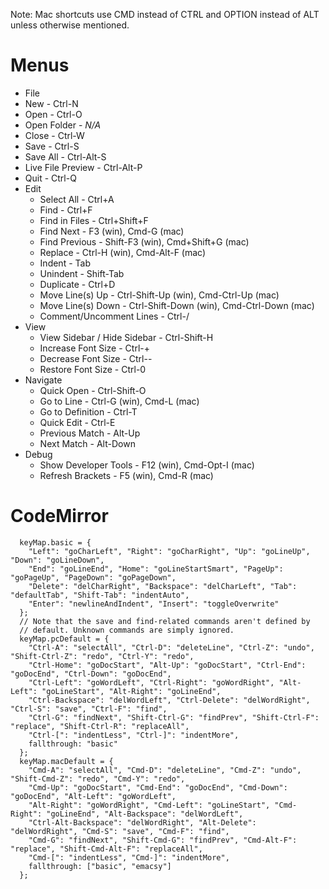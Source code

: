 Note: Mac shortcuts use CMD instead of CTRL and OPTION instead of ALT unless otherwise mentioned.

# Menus

*  File
  * New - Ctrl-N
  * Open - Ctrl-O
  * Open Folder - _N/A_
  * Close - Ctrl-W
  * Save - Ctrl-S
  * Save All - Ctrl-Alt-S
  * Live File Preview - Ctrl-Alt-P
  * Quit - Ctrl-Q
* Edit
  * Select All - Ctrl+A
  * Find - Ctrl+F
  * Find in Files - Ctrl+Shift+F
  * Find Next - F3 (win), Cmd-G (mac)
  * Find Previous - Shift-F3 (win), Cmd+Shift+G (mac)
  * Replace - Ctrl-H (win), Cmd-Alt-F (mac)
  * Indent - Tab
  * Unindent - Shift-Tab
  * Duplicate - Ctrl+D
  * Move Line(s) Up - Ctrl-Shift-Up (win), Cmd-Ctrl-Up (mac)
  * Move Line(s) Down - Ctrl-Shift-Down (win), Cmd-Ctrl-Down (mac)
  * Comment/Uncomment Lines - Ctrl-/
* View
  * View Sidebar / Hide Sidebar - Ctrl-Shift-H
  * Increase Font Size - Ctrl-+
  * Decrease Font Size - Ctrl--
  * Restore Font Size - Ctrl-0
* Navigate
  * Quick Open - Ctrl-Shift-O
  * Go to Line - Ctrl-G (win), Cmd-L (mac)
  * Go to Definition - Ctrl-T
  * Quick Edit - Ctrl-E
  * Previous Match - Alt-Up
  * Next Match - Alt-Down
* Debug
  * Show Developer Tools - F12 (win), Cmd-Opt-I (mac)
  * Refresh Brackets - F5 (win), Cmd-R (mac)

# CodeMirror

```
  keyMap.basic = {
    "Left": "goCharLeft", "Right": "goCharRight", "Up": "goLineUp", "Down": "goLineDown",
    "End": "goLineEnd", "Home": "goLineStartSmart", "PageUp": "goPageUp", "PageDown": "goPageDown",
    "Delete": "delCharRight", "Backspace": "delCharLeft", "Tab": "defaultTab", "Shift-Tab": "indentAuto",
    "Enter": "newlineAndIndent", "Insert": "toggleOverwrite"
  };
  // Note that the save and find-related commands aren't defined by
  // default. Unknown commands are simply ignored.
  keyMap.pcDefault = {
    "Ctrl-A": "selectAll", "Ctrl-D": "deleteLine", "Ctrl-Z": "undo", "Shift-Ctrl-Z": "redo", "Ctrl-Y": "redo",
    "Ctrl-Home": "goDocStart", "Alt-Up": "goDocStart", "Ctrl-End": "goDocEnd", "Ctrl-Down": "goDocEnd",
    "Ctrl-Left": "goWordLeft", "Ctrl-Right": "goWordRight", "Alt-Left": "goLineStart", "Alt-Right": "goLineEnd",
    "Ctrl-Backspace": "delWordLeft", "Ctrl-Delete": "delWordRight", "Ctrl-S": "save", "Ctrl-F": "find",
    "Ctrl-G": "findNext", "Shift-Ctrl-G": "findPrev", "Shift-Ctrl-F": "replace", "Shift-Ctrl-R": "replaceAll",
    "Ctrl-[": "indentLess", "Ctrl-]": "indentMore",
    fallthrough: "basic"
  };
  keyMap.macDefault = {
    "Cmd-A": "selectAll", "Cmd-D": "deleteLine", "Cmd-Z": "undo", "Shift-Cmd-Z": "redo", "Cmd-Y": "redo",
    "Cmd-Up": "goDocStart", "Cmd-End": "goDocEnd", "Cmd-Down": "goDocEnd", "Alt-Left": "goWordLeft",
    "Alt-Right": "goWordRight", "Cmd-Left": "goLineStart", "Cmd-Right": "goLineEnd", "Alt-Backspace": "delWordLeft",
    "Ctrl-Alt-Backspace": "delWordRight", "Alt-Delete": "delWordRight", "Cmd-S": "save", "Cmd-F": "find",
    "Cmd-G": "findNext", "Shift-Cmd-G": "findPrev", "Cmd-Alt-F": "replace", "Shift-Cmd-Alt-F": "replaceAll",
    "Cmd-[": "indentLess", "Cmd-]": "indentMore",
    fallthrough: ["basic", "emacsy"]
  };
```
